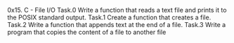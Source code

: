 0x15. C - File I/O
Task.0  Write a function that reads a text file and prints it to the POSIX standard output.
Task.1 Create a function that creates a file.
Task.2 Write a function that appends text at the end of a file.
Task.3 Write a program that copies the content of a file to another file
